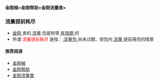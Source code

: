 #### 金刚梯>金刚帮助>金刚流量类>
### 流量提前耗尽
- [ 金刚 ](https://a2zitpro.github.io/web/a2zitpro)卖的[ 流量 ](https://a2zitpro.github.io/web/kkdatatraffic)包是附带[ 有效期 ](https://a2zitpro.github.io/web/kkdatatrafficvalidityperiod)的
- 所谓<font color="red"> 流量提前耗尽 </font>是指：[ 流量包 ](https://a2zitpro.github.io/web/kkdatatrafficpackage)尚未过期，但包内[ 流量 ](https://a2zitpro.github.io/web/kkdatatraffic)提前用完的情景

#### 推荐阅读

- [金刚梯](https://github.com/a2zitpro/web/blob/master/dlb.md)
- [金刚帮助](https://github.com/a2zitpro/web/blob/master/list_helpkkvpn.md)
- [金刚流量类](https://github.com/a2zitpro/web/blob/master/list_kkdatatraffic.md)
